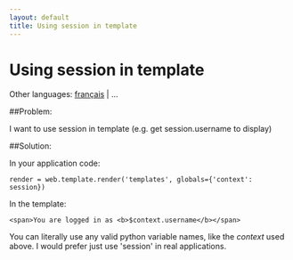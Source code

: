 ```yaml
---
layout: default
title: Using session in template
---
```


# Using session in template

Other languages: [français](/../cookbook/session_in_template.fr) | ...

##Problem:

I want to use session in template (e.g. get session.username to display)

##Solution:

In your application code:

    render = web.template.render('templates', globals={'context': session})

In the template:

    <span>You are logged in as <b>$context.username</b></span>

You can literally use any valid python variable names, like the _context_ used above. I would prefer just use 'session' in real applications.
